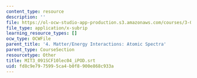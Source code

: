 ```yaml
---
content_type: resource
description: ''
file: https://ol-ocw-studio-app-production.s3.amazonaws.com/courses/3-091sc-introduction-to-solid-state-chemistry-fall-2010/fd8c9e7975995ca4b0f8900e868c933a_MIT3_091SCF10lec04_iPOD.vtt
file_type: application/x-subrip
learning_resource_types: []
ocw_type: OCWFile
parent_title: '4. Matter/Energy Interactions: Atomic Spectra'
parent_type: CourseSection
resourcetype: Other
title: MIT3_091SCF10lec04_iPOD.srt
uid: fd8c9e79-7599-5ca4-b0f8-900e868c933a
---
```


